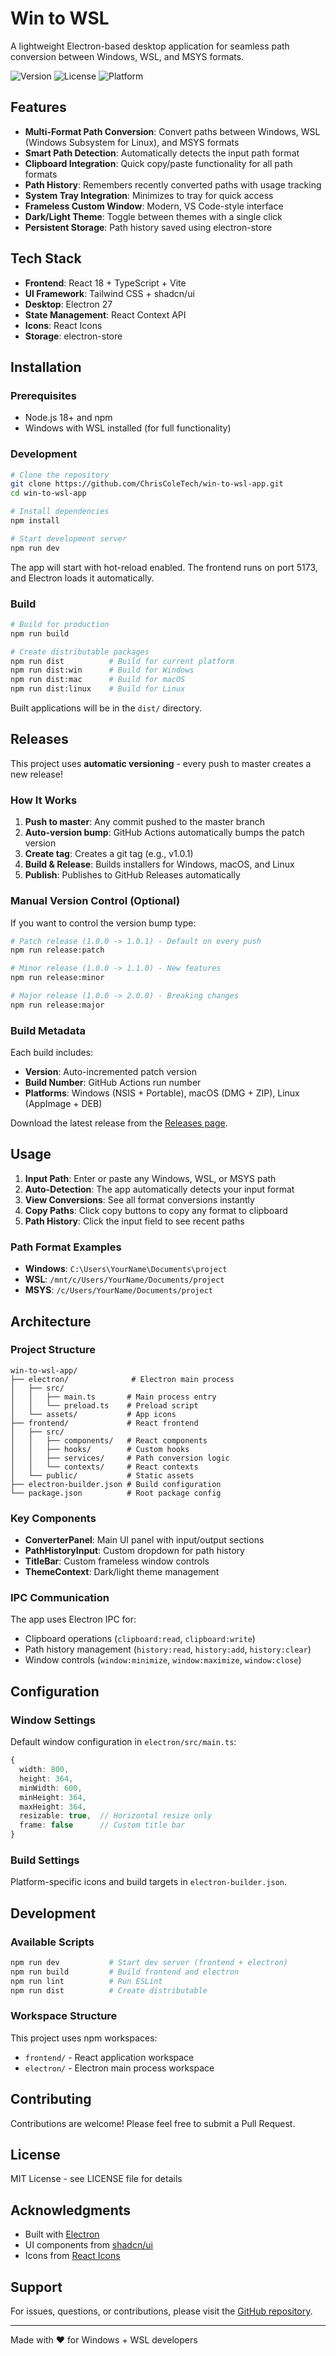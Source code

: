 # Win to WSL

A lightweight Electron-based desktop application for seamless path conversion between Windows, WSL, and MSYS formats.

![Version](https://img.shields.io/badge/version-2.0.0-blue)
![License](https://img.shields.io/badge/license-MIT-green)
![Platform](https://img.shields.io/badge/platform-Windows-lightgrey)

## Features

- **Multi-Format Path Conversion**: Convert paths between Windows, WSL (Windows Subsystem for Linux), and MSYS formats
- **Smart Path Detection**: Automatically detects the input path format
- **Clipboard Integration**: Quick copy/paste functionality for all path formats
- **Path History**: Remembers recently converted paths with usage tracking
- **System Tray Integration**: Minimizes to tray for quick access
- **Frameless Custom Window**: Modern, VS Code-style interface
- **Dark/Light Theme**: Toggle between themes with a single click
- **Persistent Storage**: Path history saved using electron-store

## Tech Stack

- **Frontend**: React 18 + TypeScript + Vite
- **UI Framework**: Tailwind CSS + shadcn/ui
- **Desktop**: Electron 27
- **State Management**: React Context API
- **Icons**: React Icons
- **Storage**: electron-store

## Installation

### Prerequisites

- Node.js 18+ and npm
- Windows with WSL installed (for full functionality)

### Development

```bash
# Clone the repository
git clone https://github.com/ChrisColeTech/win-to-wsl-app.git
cd win-to-wsl-app

# Install dependencies
npm install

# Start development server
npm run dev
```

The app will start with hot-reload enabled. The frontend runs on port 5173, and Electron loads it automatically.

### Build

```bash
# Build for production
npm run build

# Create distributable packages
npm run dist          # Build for current platform
npm run dist:win      # Build for Windows
npm run dist:mac      # Build for macOS
npm run dist:linux    # Build for Linux
```

Built applications will be in the `dist/` directory.

## Releases

This project uses **automatic versioning** - every push to master creates a new release!

### How It Works

1. **Push to master**: Any commit pushed to the master branch
2. **Auto-version bump**: GitHub Actions automatically bumps the patch version
3. **Create tag**: Creates a git tag (e.g., v1.0.1)
4. **Build & Release**: Builds installers for Windows, macOS, and Linux
5. **Publish**: Publishes to GitHub Releases automatically

### Manual Version Control (Optional)

If you want to control the version bump type:

```bash
# Patch release (1.0.0 -> 1.0.1) - Default on every push
npm run release:patch

# Minor release (1.0.0 -> 1.1.0) - New features
npm run release:minor

# Major release (1.0.0 -> 2.0.0) - Breaking changes
npm run release:major
```

### Build Metadata

Each build includes:
- **Version**: Auto-incremented patch version
- **Build Number**: GitHub Actions run number
- **Platforms**: Windows (NSIS + Portable), macOS (DMG + ZIP), Linux (AppImage + DEB)

Download the latest release from the [Releases page](https://github.com/ChrisColeTech/win-to-wsl-app/releases).

## Usage

1. **Input Path**: Enter or paste any Windows, WSL, or MSYS path
2. **Auto-Detection**: The app automatically detects your input format
3. **View Conversions**: See all format conversions instantly
4. **Copy Paths**: Click copy buttons to copy any format to clipboard
5. **Path History**: Click the input field to see recent paths

### Path Format Examples

- **Windows**: `C:\Users\YourName\Documents\project`
- **WSL**: `/mnt/c/Users/YourName/Documents/project`
- **MSYS**: `/c/Users/YourName/Documents/project`

## Architecture

### Project Structure

```
win-to-wsl-app/
├── electron/              # Electron main process
│   ├── src/
│   │   ├── main.ts       # Main process entry
│   │   └── preload.ts    # Preload script
│   └── assets/           # App icons
├── frontend/             # React frontend
│   ├── src/
│   │   ├── components/   # React components
│   │   ├── hooks/        # Custom hooks
│   │   ├── services/     # Path conversion logic
│   │   └── contexts/     # React contexts
│   └── public/           # Static assets
├── electron-builder.json # Build configuration
└── package.json          # Root package config
```

### Key Components

- **ConverterPanel**: Main UI panel with input/output sections
- **PathHistoryInput**: Custom dropdown for path history
- **TitleBar**: Custom frameless window controls
- **ThemeContext**: Dark/light theme management

### IPC Communication

The app uses Electron IPC for:
- Clipboard operations (`clipboard:read`, `clipboard:write`)
- Path history management (`history:read`, `history:add`, `history:clear`)
- Window controls (`window:minimize`, `window:maximize`, `window:close`)

## Configuration

### Window Settings

Default window configuration in `electron/src/main.ts`:

```typescript
{
  width: 800,
  height: 364,
  minWidth: 600,
  minHeight: 364,
  maxHeight: 364,
  resizable: true,  // Horizontal resize only
  frame: false      // Custom title bar
}
```

### Build Settings

Platform-specific icons and build targets in `electron-builder.json`.

## Development

### Available Scripts

```bash
npm run dev           # Start dev server (frontend + electron)
npm run build         # Build frontend and electron
npm run lint          # Run ESLint
npm run dist          # Create distributable
```

### Workspace Structure

This project uses npm workspaces:
- `frontend/` - React application workspace
- `electron/` - Electron main process workspace

## Contributing

Contributions are welcome! Please feel free to submit a Pull Request.

## License

MIT License - see LICENSE file for details

## Acknowledgments

- Built with [Electron](https://www.electronjs.org/)
- UI components from [shadcn/ui](https://ui.shadcn.com/)
- Icons from [React Icons](https://react-icons.github.io/react-icons/)

## Support

For issues, questions, or contributions, please visit the [GitHub repository](https://github.com/ChrisColeTech/win-to-wsl-app).

---

Made with ❤️ for Windows + WSL developers
